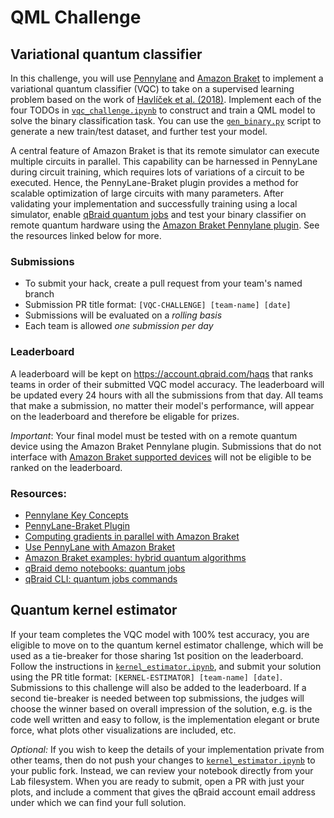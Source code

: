 # QML Challenge

## Variational quantum classifier

In this challenge, you will use [Pennylane](https://github.com/PennyLaneAI/pennylane) and [Amazon Braket](https://github.com/aws/amazon-braket-examples) to implement a variational quantum classifier (VQC) to take on a supervised learning problem based on the work of [Havlíček et al. (2018)](https://arxiv.org/pdf/1804.11326.pdf). Implement each of the four TODOs in [`vqc_challenge.ipynb`](vqc_challenge.ipynb) to construct and train a QML model to solve the binary classification task. You can use the [`gen_binary.py`](gen_binary.py) script to generate a new train/test dataset, and further test your model.

A central feature of Amazon Braket is that its remote simulator can execute multiple circuits in parallel. This capability can be harnessed in PennyLane during circuit training, which requires lots of variations of a circuit to be executed. Hence, the PennyLane-Braket plugin provides a method for scalable optimization of large circuits with many parameters. After validating your implementation and successfully training using a local simulator, enable [qBraid quantum jobs](https://qbraid-qbraid.readthedocs-hosted.com/en/latest/cli/jobs.html) and test your binary classifier on remote quantum hardware using the [Amazon Braket Pennylane plugin](https://github.com/aws/amazon-braket-pennylane-plugin-python). See the resources linked below for more.

### Submissions

- To submit your hack, create a pull request from your team's named branch
- Submission PR title format: `[VQC-CHALLENGE] [team-name] [date]`
- Submissions will be evaluated on a *rolling basis*
- Each team is allowed *one submission per day*

### Leaderboard

A leaderboard will be kept on https://account.qbraid.com/haqs that ranks teams in order of their submitted VQC model accuracy. The leaderboard will be updated every 24 hours with all the submissions from that day. All teams that make a submission, no matter their model's performance, will appear on the leaderboard and therefore be eligable for prizes.

*Important*:  Your final model must be tested with on a remote quantum device using the Amazon Braket Pennylane plugin. Submissions that do not interface with [Amazon Braket supported devices](https://docs.aws.amazon.com/braket/latest/developerguide/braket-devices.html) will not be eligible to be ranked on the leaderboard.

### Resources:

- [Pennylane Key Concepts](https://pennylane.ai/qml/glossary.html)
- [PennyLane-Braket Plugin](https://amazon-braket-pennylane-plugin-python.readthedocs.io/en/latest/)
- [Computing gradients in parallel with Amazon Braket](https://pennylane.ai/qml/demos/braket-parallel-gradients.html)
- [Use PennyLane with Amazon Braket](https://docs.aws.amazon.com/braket/latest/developerguide/hybrid.html)
- [Amazon Braket examples: hybrid quantum algorithms](https://github.com/aws/amazon-braket-examples/tree/main/examples/hybrid_quantum_algorithms)
- [qBraid demo notebooks: quantum jobs](https://github.com/qBraid/qbraid-lab-demo/blob/main/qbraid_quantum_jobs.ipynb)
- [qBraid CLI: quantum jobs commands](https://qbraid-qbraid.readthedocs-hosted.com/en/latest/cli/jobs.html)

## Quantum kernel estimator

If your team completes the VQC model with 100% test accuracy, you are eligible to move on to the quantum kernel estimator challenge, which will be used as a tie-breaker for those sharing 1st position on the leaderboard. Follow the instructions in [`kernel_estimator.ipynb`](kernel_estimator.ipynb), and submit your solution using the PR title format: `[KERNEL-ESTIMATOR] [team-name] [date]`. Submissions to this challenge will also be added to the leaderboard. If a second tie-breaker is needed between top submissions, the judges will choose the winner based on overall impression of the solution, e.g. is the code well written and easy to follow, is the implementation elegant or brute force, what plots other visualizations are included, etc.

*Optional:* If you wish to keep the details of your implementation private from other teams, then do not push your changes to [`kernel_estimator.ipynb`](kernel_estimator.ipynb) to your public fork. Instead, we can review your notebook directly from your Lab filesystem. When you are ready to submit, open a PR with just your plots, and include a comment that gives the qBraid account email address under which we can find your full solution.
